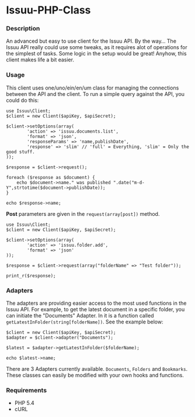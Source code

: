 Issuu-PHP-Class
===============

### Description
An advanced but easy to use client for the Issuu API. By the way… The Issuu API really could use some tweaks, as it requires alot of operations for the simplest of tasks. Some logic in the setup would be great! Anyhow, this client makes life a bit easier.

### Usage
This client uses one/uno/ein/en/um class for managing the connections between the API and the client. To run a simple query against the API, you could do this:

	use Issuu\Client;
	$client = new Client($apiKey, $apiSecret);
	
	$client->setOptions(array(
			'action' => 'issuu.documents.list',
			'format' => 'json',
			'responseParams' => 'name,publishDate',
			'response' => 'slim' // 'full' = Everything, 'slim' = Only the good stuff.
	));
	
	$response = $client->request();
	
	foreach ($response as $document) {
		echo $document->name." was published ".date("m-d-Y",strtotime($document->publishDate));
	}
	
	echo $response->name;
	
__Post__ parameters are given in the `request(array[post])` method.

	use Issuu\Client;
	$client = new Client($apiKey, $apiSecret);
	
	$client->setOptions(array(
			'action' => 'issuu.folder.add',
			'format' => 'json'
	));
	
	$response = $client->request(array("folderName" => "Test folder"));
	
	print_r($response);

### Adapters
The adapters are providing easier access to the most used functions in the Issuu API. For example, to get the latest document in a specific folder, you can initiate the "Documents" Adapter. In it is a function called `getLatestInFolder(string[folderName])`. See the example below:

	$client = new Client($apiKey, $apiSecret);
	$adapter = $client->adapter("Documents");
	
	$latest = $adapter->getLatestInFolder($folderName);
	
	echo $latest->name;
	
There are 3 Adapters currently available. `Documents`, `Folders` and `Bookmarks`. These classes can easily be modified with your own hooks and functions.

### Requirements
* PHP 5.4
* cURL